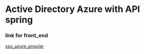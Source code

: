 # Active Directory Azure with API spring

### link for front_end
[sso_azure_angular](https://github.com/josiasmartins/sso_azure_spa_angular)
